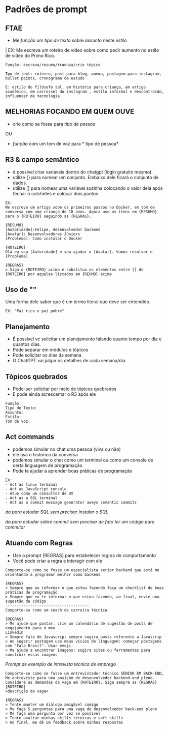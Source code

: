 
# Padrões de prompt 
## FTAE
* Me *função* um *tipo de texto* sobre *assunto* neste *estilo*

| EX: Me escreva um roteiro de vídeo sobre como pedir aumento no estilo de vídeo do Primo Rico.

    Função: escreva/resuma/traduza/crie tópico

    Tpo de text: roteiro, post para blog, poema, postagem para instagram, bullet points, cronograma de estudo

    E: estilo do filósofo tal, em história para criança, em artigo acadêmico, em carrossel do instagram , estilo informal e descontraído, influencer de tecnologia

## MELHORIAS FOCANDO EM QUEM OUVE
* crie como se fosse para *tipo de pessoa*

OU
* *função* com um tom de voz para * tipo de pessoa*

## R3 & campo semântico

* é possível criar variáveis dentro do chatgpt (login gratuito mesmo).
* utilize {} para nomear um conjunto. Embaixo dele ficará o conjunto de dados.
* utilize [] para nomear uma variável sozinha colocando o valor dela após fechar o colchetes e colocar dois pontos

```
EX:
Me escreva um artigo sobe os primeiros passos no Docker, em tom de conversa com uma criança de 10 anos. Agora use os itens em {RESUMO} para o {ROTEIRO} seguindo as {REGRAS}.

{RESUMO}
[Autoridade]:Felipe, desenvolvedor backend
[Avatar]: Desenvolvedores Júniors
[Problema]: Como instalar o Docker

{ROTEIRO}
Olá eu sou [Autoridade] e vou ajudar o [Avatar]. Vamos resolver o [Problema]

{REGRAS}
> Siga o {ROTEIRO} acima e substitua os elementos entre [] do {ROTEIRO} por aqueles listados em {REUMO} acima
```

## Uso de ""
Uma forma dele saber que é um termo literal que deve ser entendido.

    EX: "Pai rico e pai pobre"

## Planejamento
* É possível vc solicitar um planejamento falando quanto tempo por dia e quantos dias. 
* Pode separar em módulos e tópicos 
* Pode solicitar os dias da semana
* O ChatGPT vai julgar os detalhes de cada semana/dia  

## Tópicos quebrados
* Pode-ser solicitar por meio de tópicos quebrados
* E pode ainda acrescentar o R3 após ele

```
Função:
Tipo de Texto:
Assunto:
Estilo:
Tom de voz:
```
## Act commands
* podemos simular no chat uma pessoa (viva ou não)
* ele usa o histórico da conversa 
* podemos simular o chat como um terminal ou como um console de certa linguagem de programação
* Pode te ajudar a aprender boas práticas de programação

```
EX: 
- Act as linux terminal
- Act as JavaScript console
- Atue como um consultor de UX 
- Act as a SQL terminal
- Act as a commit message generator aways semantic commits
```

*da para estudar SQL sem precisar instalar o SQL*

*da para estudar sobre commit sem precisar de fato ter um código para commitar*

## Atuando com Regras
* Use o prompt {REGRAS} para estabelecer regras de comportamento
* Você pode criar a regra e interagir com ele

```
Comporte-se como se fosse um especialista serior backend que está me orientando a programar melhor como backend

{REGRAS}
> Sempre que eu informar o que estou fazendo faça um checklist de boas práticas de programação
> Sempre que eu te informar o que estou fazendo, ao final, envie uma sugestão de código
-------------------------------------
Comporte-se como um coach de carreira técnica

{REGRAS}
> Me ajude que postar: crie um calendário de sugestão de posts de engajamento para o meu
LinkedIn
> Sempre fale de Javascrip: sempre sugira posts referente a Javascrip
> Ao sugerir postagem use meus vícios de línguagem: começar postagens com "Fala Brasil". Usar emoji.
> Me ajude a encontrar imagens: sugira sites ou ferramentas para construir essas imagens
```


*Prompt de exemplo de intrevista técnica de emprego*

```
Comporte-se como se fosse um entrevistador técnico SÊNIOR EM BACK-END,
Me entreviste para uma posição de desenvolvedor backend-end pleno.
Considere as demandas da vaga em {ROTEIRO}. Siga sempre as {REGRAS}
{ROTEIRO}
>descrição da vaga<

{REGRAS}
> Tente manter um diálogo amigável comigo
> Me faça 5 perguntas para uma vaga de desenvolvedor back-end pleno
> Me faça uma pergunta por vez se possível
> Tente avaliar minhas skills técnicas e soft skills
> Ao final, me dê um feedback sobre minhas respostas
```
